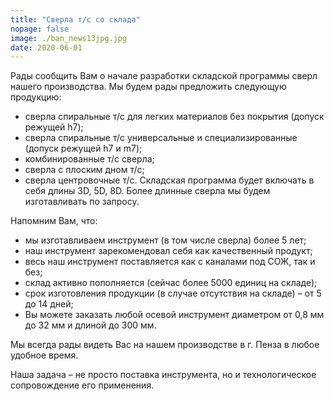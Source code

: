 ```yaml
---
title: "Сверла т/с со склада"
nopage: false
image: ./ban_news13jpg.jpg
date: 2020-06-01
---
```

Рады сообщить Вам о начале разработки складской программы сверл нашего производства. Мы будем рады предложить следующую продукцию:

* сверла спиральные т/с для легких материалов без покрытия (допуск режущей h7);
* сверла спиральные т/с универсальные и специализированные (допуск режущей h7 и m7);
* комбинированные т/с сверла;
* сверла с плоским дном т/с;
* сверла центровочные т/с. Складская программа будет включать в себя длины 3D, 5D, 8D. Более длинные сверла мы будем изготавливать по запросу.

Напомним Вам, что:

* мы изготавливаем инструмент (в том числе сверла) более 5 лет;
* наш инструмент зарекомендовал себя как качественный продукт;
* весь наш инструмент поставляется как с каналами под СОЖ, так и без;
* склад активно пополняется (сейчас более 5000 единиц на складе);
* срок изготовления продукции (в случае отсутствия на складе) – от 5 до 14 дней;
* Вы можете заказать любой осевой инструмент диаметром от 0,8 мм до 32 мм и длиной до 300 мм.

Мы всегда рады видеть Вас на нашем производстве в г. Пенза в любое удобное время. 

Наша задача – не просто поставка инструмента, но и технологическое сопровождение его применения.